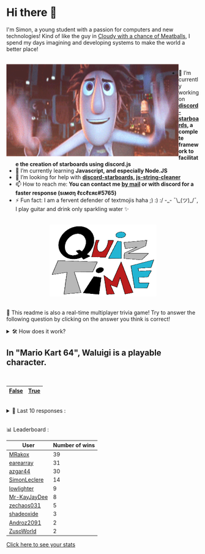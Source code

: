 # Hi there 👋

I'm Simon, a young student with a passion for computers and new technologies!
Kind of like the guy in [Cloudy with a chance of Meatballs](https://www.youtube.com/watch?v=dQw4w9WgXcQ), I spend my days imagining and developing systems to make the world a better place!

<br>

<img width="450" height="240" src="./assets/cloudyWithAChanceOfMeatBalls.gif" align=left>

- 🔭 I’m currently working on **[discord-starboards](https://github.com/SimonLeclere/discord-starboards), a complete framework to facilitate the creation of starboards using discord.js**
- 🌱 I’m currently learning **Javascript, and especially Node.JS**
- 🤔 I’m looking for help with **[discord-starboards](https://github.com/SimonLeclere/discord-starboards), [js-string-cleaner](https://github.com/SimonLeclere/Js-String-Cleaner)**
- 📫 How to reach me: **You can contact me [by mail](mailto:simon-leclere@orange.fr) or with discord for a faster response (sιмση ℓεcℓεяε#5765)**
- ⚡ Fun fact: I am a fervent defender of textmojis haha ;) :) :/ -\_- ¯\\\_(ツ)\_/¯, I play guitar and drink only sparkling water ✨

<br>

<center><img width="280" height="187" src="./assets/quizTime.gif"></center>

<br>

🎲 This readme is also a real-time multiplayer trivia game! Try to answer the following question by clicking on the answer you think is correct!
<details>
  <summary>🛠️ How does it work?</summary>
  Each answer is a link to a pre-filled issue. When you press "Submit new issue", it triggers a Github action workflow that compares your answer with the correct answer, finds a new question and updates the readme.md file. Not bad huh?! This whole process only takes about 20 seconds!
</details>

## In &quot;Mario Kart 64&quot;, Waluigi is a playable character.

<br>

| [False](https://github.com/SimonLeclere/SimonLeclere/issues/new?title=quiz%7C2893%7CFalse&body=Just%20click%20'Submit%20new%20issue'.) | [True](https://github.com/SimonLeclere/SimonLeclere/issues/new?title=quiz%7C2893%7CTrue&body=Just%20click%20'Submit%20new%20issue'.) |
| - | - | 

<br>

<details>
  <summary>📒 Last 10 responses :</summary>

- **MRakox** answered **Japan** to `The sport of judo comes from what Asian country?` (Good answer)
- **MRakox** answered **South Africa** to `Which country has three capital cities?` (Good answer)
- **MRakox** answered **Rad Mobile** to `Which game did "Sonic The Hedgehog" make his first appearance in?` (Good answer)
- **MRakox** answered **Diagnosis** to `What is the medical term for a doctor's identification of a disease?` (Good answer)
- **MRakox** answered **Gettysburg** to `Where was Abraham Lincoln’s most famous address delivered?` (Good answer)
- **MRakox** answered **Skeleton** to `Which of these is an actual Winter Olympics event?` (Good answer)
- **MRakox** answered **True** to `The Klingon home planet is Qo&#039;noS.` (Good answer)
- **MRakox** answered **Kilt** to `Which item of clothing is usually worn by a Scotsman at a wedding?` (Good answer)
- **MRakox** answered **Kilt** to `Which item of clothing is usually worn by a Scotsman at a wedding?` (Good answer)
- **MRakox** answered **1279** to `What is the first Mersenne prime over 1000?` (Good answer)

</details>

<br>

📊 Leaderboard :

| User | Number of wins |
|-|-|
| [MRakox](https://github.com/MRakox) | 39 |
| [earearray](https://github.com/earearray) | 31 |
| [azgar44](https://github.com/azgar44) | 30 |
| [SimonLeclere](https://github.com/SimonLeclere) | 14 |
| [lowlighter](https://github.com/lowlighter) | 9 |
| [Mr-KayJayDee](https://github.com/Mr-KayJayDee) | 8 |
| [zechaos031](https://github.com/zechaos031) | 5 |
| [shadeoxide](https://github.com/shadeoxide) | 3 |
| [Androz2091](https://github.com/Androz2091) | 2 |
| [ZusoWorld](https://github.com/ZusoWorld) | 2 |

[Click here to see your stats](https://github.com/SimonLeclere/SimonLeclere/issues/new?title=MyStats&body=Just%20click%20%27Submit%20new%20issue%27.)